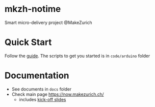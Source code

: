 # mkzh-notime
Smart micro-delivery project @MakeZurich

# Quick Start
Follow the [guide](https://www.thethingsnetwork.org/docs/devices/uno/quick-start.html).
The scripts to get you started is in `code/arduino` folder


# Documentation
* See documents in `docs` folder
* Check main page https://now.makezurich.ch/
  * includes [kick-off slides](https://speakerdeck.com/gonzalocasas/make-zurich-vol-ii-kick-off)

